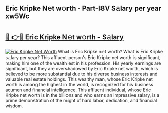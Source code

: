 ## Eric Kripke N𝚎t w𝚘rth - Part-I8V S𝚊lary per year xw5Wc

# <h2><a href="http://gc2n4y.nevu.top/?p=Eric+Kripke">🔗 👉🔴 Eric Kripke N𝚎t w𝚘rth - S𝚊lary</a></h2>

[![Eric Kripke N𝚎t W𝚘rth](https://i.imgur.com/Oavwk0R.jpeg)](http://gc2n4y.nevu.top/?p=Eric+Kripke)
What is Eric Kripke n𝚎t w𝚘rth? What is Eric Kripke s𝚊lary per year?
This affluent person's Eric Kripke net worth is significant, making him one of the wealthiest in his profession. His yearly earnings are significant, but they are overshadowed by Eric Kripke net worth, which is believed to be more substantial due to his diverse business interests and valuable real estate holdings. This wealthy man, whose Eric Kripke net worth is among the highest in the world, is recognized for his business acumen and financial intelligence. This affluent individual, whose Eric Kripke net worth is in the billions and who earns an impressive salary, is a prime demonstration of the might of hard labor, dedication, and financial wisdom.
